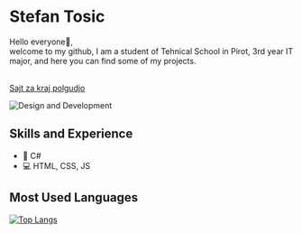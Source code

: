 <h1>Stefan Tosic</h1>
Hello everyone👋,<br> welcome to my github, I am a student of Tehnical School in Pirot, 3rd year IT major, and here you can find some of my projects.
<br>
<br>

<a href="https://toosic.github.io/Veb/">Sajt za kraj polgudjo</a>

![Design and Development](https://cdn.dribbble.com/users/32897/screenshots/3564812/1.gif)

## Skills and Experience

* 📱 C# 
* 💻 HTML, CSS, JS

## Most Used Languages

[![Top Langs](https://github-readme-stats.vercel.app/api/top-langs/?username=Toosic)](https://github.com/anuraghazra/github-readme-stats)




<!--
**Toosic/Toosic** is a ✨ _special_ ✨ repository because its `README.md` (this file) appears on your GitHub profile.

Here are some ideas to get you started:

- 🔭 I’m currently working on ...
- 🌱 I’m currently learning ...
- 👯 I’m looking to collaborate on ...
- 🤔 I’m looking for help with ...
- 💬 Ask me about ...
- 📫 How to reach me: ...
- 😄 Pronouns: ...
- ⚡ Fun fact: ...
-->
